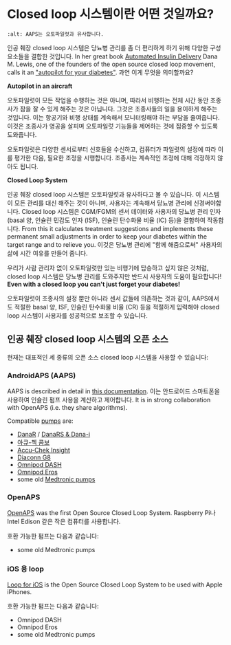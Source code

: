# Closed loop 시스템이란 어떤 것일까요?

```{image} ../images/autopilot.png
:alt: AAPS는 오토파일럿과 유사합니다.
```

인공 췌장 closed loop 시스템은 당뇨병 관리를 좀 더 편리하게 하기 위해 다양한 구성 요소들을 결합한 것입니다. In her great book [Automated Insulin Delivery](https://www.artificialpancreasbook.com/) Dana M. Lewis, one of the founders of the open source closed loop movement, calls it an ["autopilot for your diabetes"](https://www.artificialpancreasbook.com/3.-getting-started-with-your-aps). 과연 이게 무엇을 의미할까요?

**Autopilot in an aircraft**

오토파일럿이 모든 작업을 수행하는 것은 아니며, 따라서 비행하는 전체 시간 동안 조종사가 잠을 잘 수 있게 해주는 것은 아닙니다. 그것은 조종사들의 일을 용이하게 해주는 것입니다. 이는 항공기와 비행 상태를 계속해서 모니터링해야 하는 부담을 줄여줍니다. 이것은 조종사가 영공을 살피며 오토파일럿 기능들을 제어하는 것에 집중할 수 있도록 도와줍니다.

오토파일럿은 다양한 센서로부터 신호들을 수신하고, 컴퓨터가 파일럿의 설정에 따라 이를 평가한 다음, 필요한 조정을 시행합니다. 조종사는 계속적인 조정에 대해 걱정하지 않아도 됩니다.

**Closed Loop System**

인공 췌장 closed loop 시스템은 오토파일럿과 유사하다고 볼 수 있습니다. 이 시스템이 모든 관리를 대신 해주는 것이 아니며, 사용자는 계속해서 당뇨병 관리에 신경써야합니다. Closed loop 시스템은 CGM/FGM의 센서 데이터와 사용자의 당뇨병 관리 인자(basal 양, 인슐린 민감도 인자 (ISF), 인슐린 탄수화물 비율 (IC) 등)을 결합하여 작동합니다. From this it calculates treatment suggestions and implements these permanent small adjustments in order to keep your diabetes within the target range and to relieve you. 이것은 당뇨병 관리에 "함께 해줌으로써" 사용자의 삶에 시간 여유를 만들어 줍니다.

우리가 사람 관리자 없이 오토파일럿만 있는 비행기에 탑승하고 싶지 않은 것처럼, closed loop 시스템은 당뇨병 관리를 도와주지만 반드시 사용자의 도움이 필요합니다! **Even with a closed loop you can't just forget your diabetes!**

오토파일럿이 조종사의 설정 뿐만 아니라 센서 값들에 의존하는 것과 같이, AAPS에서도 적절한 basal 양, ISF, 인슐린 탄수화물 비율 (CR) 등을 적절하게 입력해야 closed loop 시스템이 사용자를 성공적으로 보조할 수 있습니다.

## 인공 췌장 closed loop 시스템의 오픈 소스

현재는 대표적인 세 종류의 오픈 소스 closed loop 시스템을 사용할 수 있습니다:

### AndroidAPS (AAPS)

AAPS is described in detail in [this documentation](./WhatisAndroidAPS.html). 이는 안드로이드 스마트폰을 사용하여 인슐린 펌프 사용을 계산하고 제어합니다. It is in strong collaboration with OpenAPS (i.e. they share algorithms).

Compatible [pumps](../Hardware/pumps.md) are:

- [DanaR](../Configuration/DanaR-Insulin-Pump.md) / [DanaRS & Dana-i](../Configuration/DanaRS-Insulin-Pump.html)
- [아큐-첵 콤보](../Configuration/Accu-Chek-Combo-Pump.md)
- [Accu-Chek Insight](../Configuration/Accu-Chek-Insight-Pump.md)
- [Diaconn G8](../Configuration/DiaconnG8.md)
- [Omnipod DASH](../Configuration/OmnipodDASH.md)
- [Omnipod Eros](../Configuration/OmnipodEros.md)
- some old [Medtronic pumps](../Configuration/MedtronicPump.md)

### OpenAPS

[OpenAPS](https://openaps.readthedocs.io) was the first Open Source Closed Loop System. Raspberry Pi나 Intel Edison 같은 작은 컴퓨터를 사용합니다.

호환 가능한 펌프는 다음과 같습니다:

- some old Medtronic pumps

### iOS 용 loop

[Loop for iOS](https://loopkit.github.io/loopdocs/) is the Open Source Closed Loop System to be used with Apple iPhones.

호환 가능한 펌프는 다음과 같습니다:

- Omnipod DASH
- Omnipod Eros
- some old Medtronic pumps

